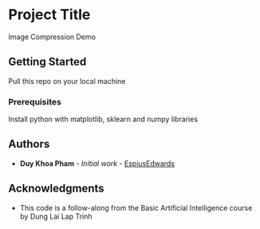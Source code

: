 # Project Title

Image Compression Demo

## Getting Started

Pull this repo on your local machine

### Prerequisites

Install python with matplotlib, sklearn and numpy libraries


## Authors

* **Duy Khoa Pham** - *Initial work* - [EspiusEdwards]([https://github.com/PurpleBooth](https://github.com/EspiusEdwards))


## Acknowledgments

* This code is a follow-along from the Basic Artificial Intelligence course by Dung Lai Lap Trinh
